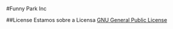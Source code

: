 #Funny Park Inc

##License
 Estamos sobre a Licensa [GNU General Public License](https://www.gnu.org/licenses/gpl-3.0.html)
